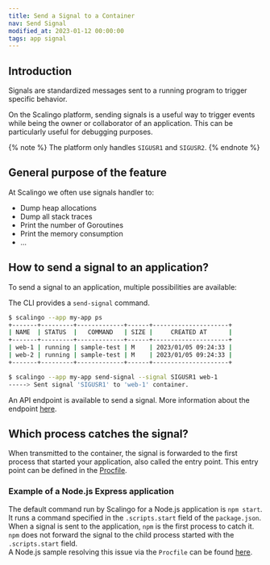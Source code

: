 ```yaml
---
title: Send a Signal to a Container
nav: Send Signal
modified_at: 2023-01-12 00:00:00
tags: app signal
---
```


## Introduction

Signals are standardized messages sent to a running program to trigger specific behavior.

On the Scalingo platform, sending signals is a useful way to trigger events while being the owner or collaborator of an application. This can be particularly useful for debugging purposes.

{% note %}
  The platform only handles `SIGUSR1` and `SIGUSR2`.
{% endnote %}

## General purpose of the feature

At Scalingo we often use signals handler to:

- Dump heap allocations
- Dump all stack traces
- Print the number of Goroutines
- Print the memory consumption
- …

## How to send a signal to an application?

To send a signal to an application, multiple possibilities are available:

The CLI provides a `send-signal` command.

```sh
$ scalingo --app my-app ps
+-------+---------+-------------+------+---------------------+
| NAME  | STATUS  |   COMMAND   | SIZE |     CREATED AT      |
+-------+---------+-------------+------+---------------------+
| web-1 | running | sample-test | M    | 2023/01/05 09:24:33 |
| web-2 | running | sample-test | M    | 2023/01/05 09:24:33 |
+-------+---------+-------------+------+---------------------+

$ scalingo --app my-app send-signal --signal SIGUSR1 web-1
-----> Sent signal 'SIGUSR1' to 'web-1' container.
```
An API endpoint is available to send a signal. More information about the endpoint [here](https://developers.scalingo.com/apps#send-signal-to-a-container).

## Which process catches the signal?

When transmitted to the container, the signal is forwarded to the first process that started your application, also called the entry point. This entry point can be defined in the [Procfile](https://doc.scalingo.com/platform/getting-started/heroku-compatibility#procfile).  

### Example of a Node.js Express application

The default command run by Scalingo for a Node.js application is `npm start`. It runs a command specified in the `.scripts.start` field of the `package.json`.  
When a signal is sent to the application, `npm` is the first process to catch it. `npm` does not forward the signal to the child process started with the `.scripts.start` field.  
A Node.js sample resolving this issue via the `Procfile` can be found [here](https://github.com/Scalingo/sample-node-express).